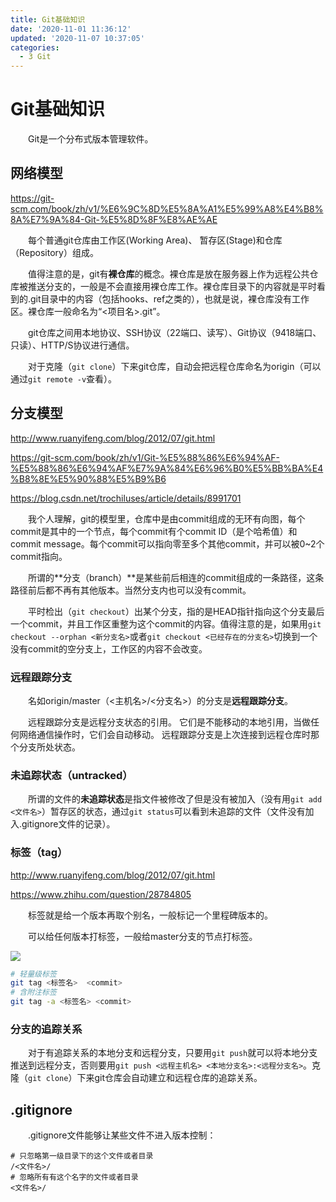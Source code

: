 ```yaml
---
title: Git基础知识
date: '2020-11-01 11:36:12'
updated: '2020-11-07 10:37:05'
categories:
  - 3 Git
---
```

# Git基础知识

　　Git是一个分布式版本管理软件。

## 网络模型

<https://git-scm.com/book/zh/v1/%E6%9C%8D%E5%8A%A1%E5%99%A8%E4%B8%8A%E7%9A%84-Git-%E5%8D%8F%E8%AE%AE>

　　每个普通git仓库由工作区(Working Area)、 暂存区(Stage)和仓库（Repository）组成。

　　值得注意的是，git有**裸仓库**的概念。裸仓库是放在服务器上作为远程公共仓库被推送分支的，一般是不会直接用裸仓库工作。裸仓库目录下的内容就是平时看到的.git目录中的内容（包括hooks、ref之类的），也就是说，裸仓库没有工作区。裸仓库一般命名为“&lt;项目名&gt;.git”。

　　git仓库之间用本地协议、SSH协议（22端口、读写）、Git协议（9418端口、只读）、HTTP/S协议进行通信。

　　对于克隆（`git clone`）下来git仓库，自动会把远程仓库命名为origin（可以通过`git remote -v`查看）。


## 分支模型

<http://www.ruanyifeng.com/blog/2012/07/git.html>

<https://git-scm.com/book/zh/v1/Git-%E5%88%86%E6%94%AF-%E5%88%86%E6%94%AF%E7%9A%84%E6%96%B0%E5%BB%BA%E4%B8%8E%E5%90%88%E5%B9%B6>

<https://blog.csdn.net/trochiluses/article/details/8991701>

　　我个人理解，git的模型里，仓库中是由commit组成的无环有向图，每个commit是其中的一个节点，每个commit有个commit ID（是个哈希值）和commit message。每个commit可以指向零至多个其他commit，并可以被0~2个commit指向。

　　所谓的**分支（branch）**是某些前后相连的commit组成的一条路径，这条路径前后都不再有其他版本。当然分支内也可以没有commit。

　　平时检出（`git checkout`）出某个分支，指的是HEAD指针指向这个分支最后一个commit，并且工作区重整为这个commit的内容。值得注意的是，如果用`git checkout --orphan <新分支名>`或者`git checkout <已经存在的分支名>`切换到一个没有commit的空分支上，工作区的内容不会改变。

### 远程跟踪分支

　　名如origin/master（<主机名>/<分支名>）的分支是**远程跟踪分支**。

　　远程跟踪分支是远程分支状态的引用。 它们是不能移动的本地引用，当做任何网络通信操作时，它们会自动移动。 远程跟踪分支是上次连接到远程仓库时那个分支所处状态。

### 未追踪状态（untracked）

　　所谓的文件的**未追踪状态**是指文件被修改了但是没有被加入（没有用`git add <文件名>`）暂存区的状态，通过`git status`可以看到未追踪的文件（文件没有加入.gitignore文件的记录）。

### 标签（tag）

<http://www.ruanyifeng.com/blog/2012/07/git.html>

<https://www.zhihu.com/question/28784805>


　　标签就是给一个版本再取个别名，一般标记一个里程碑版本的。

　　可以给任何版本打标签，一般给master分支的节点打标签。

![](https://raw.githubusercontent.com/furrybear/res/master/img/20190302101927.png)

```sh
# 轻量级标签
git tag <标签名>  <commit>
# 含附注标签
git tag -a <标签名> <commit>
```

### 分支的追踪关系

　　对于有追踪关系的本地分支和远程分支，只要用`git push`就可以将本地分支推送到远程分支，否则要用`git push <远程主机名> <本地分支名>:<远程分支名>`。克隆（`git clone`）下来git仓库会自动建立和远程仓库的追踪关系。

## .gitignore

　　.gitignore文件能够让某些文件不进入版本控制：

```.gitignore
# 只忽略第一级目录下的这个文件或者目录
/<文件名>/
# 忽略所有有这个名字的文件或者目录
<文件名>/
```

